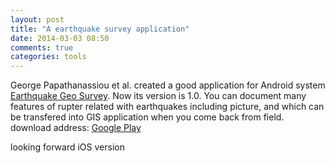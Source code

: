 ```yaml
---
layout: post
title: "A earthquake survey application"
date: 2014-03-03 08:50
comments: true
categories: tools
---
```

George Papathanassiou et al. created a good application for Android system [Earthquake Geo Survey](http://earthquakegeosurvey.weebly.com/). Now its version is 1.0. You can document many features of rupter related with earthquakes including picture, and which can be transfered into GIS application when you come back from field.   
download address: [Google Play](https://play.google.com/store/apps/details?id=org.inquaterpro.seismicsurveyapp&feature=search_result#?t=W251bGwsMSwxLDEsIm9yZy5pbnF1YXRlcnByby5zZWlzbWljc3VydmV5YXBwIl0.)  

looking forward iOS version